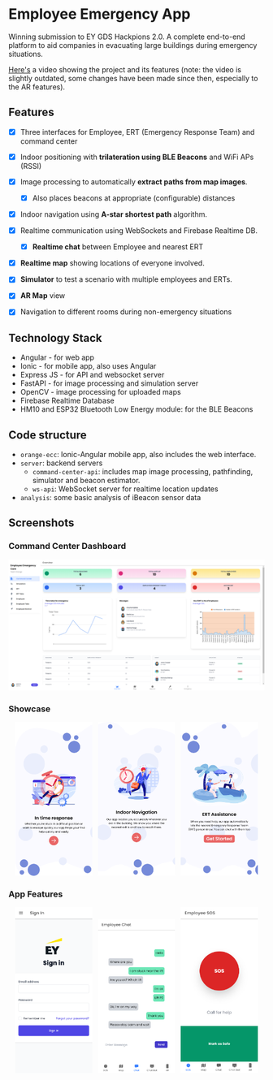 # Employee Emergency App

Winning submission to EY GDS Hackpions 2.0. A complete end-to-end platform to aid companies in evacuating large buildings during emergency situations.

[Here's](https://youtu.be/V5GQzZ3xN3w) a video showing the project and its features (note: the video is slightly outdated, some changes have been made since then, especially to the AR features).

## Features


 - [x] Three interfaces for Employee, ERT (Emergency Response Team) and command center
 - [x] Indoor positioning with **trilateration using BLE Beacons** and WiFi APs (RSSI)
 - [x] Image processing to automatically **extract paths from map images**.
    - [x] Also places beacons at appropriate (configurable) distances
 - [x] Indoor navigation using **A-star shortest path** algorithm.
 - [x] Realtime communication using WebSockets and Firebase Realtime DB.
    - [x] **Realtime chat** between Employee and nearest ERT
 - [x] **Realtime map** showing locations of everyone involved.
 - [x] **Simulator** to test a scenario with multiple employees and ERTs.
 - [x] **AR Map** view
 - [x] Navigation to different rooms during non-emergency situations


## Technology Stack

 - Angular - for web app
 - Ionic - for mobile app, also uses Angular
 - Express JS - for API and websocket server
 - FastAPI - for image processing and simulation server
 - OpenCV - image processing for uploaded maps
 - Firebase Realtime Database
 - HM10 and ESP32 Bluetooth Low Energy module: for the BLE Beacons

## Code structure

 - `orange-ecc`: Ionic-Angular mobile app, also includes the web interface.
 - `server`: backend servers
    - `command-center-api`: includes map image processing, pathfinding, simulator and beacon estimator.
    - `ws-api`: WebSocket server for realtime location updates
 - `analysis`: some basic analysis of iBeacon sensor data


## Screenshots

### Command Center Dashboard

![Command Center](screenshots/0-cc-dash.png)

### Showcase

<p align="center">
  <img alt="Screen 1" src="screenshots/1-showcase.png" width="30%">
&nbsp;
  <img alt="Screen 2" src="screenshots/2-showcase.png" width="30%">
 &nbsp;
  <img alt="Screen 3" src="screenshots/3-showcase.png" width="30%">
</p>

### App Features

<p align="center">
  <img alt="Login" src="screenshots/4-login.png" width="30%">
&nbsp;
  <img alt="Chat" src="screenshots/5-chat.png" width="30%">
 &nbsp;
  <img alt="SOS" src="screenshots/6-emp.png" width="30%">
</p>
 

